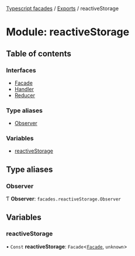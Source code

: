 [Typescript facades](../index.md) / [Exports](../modules.md) / reactiveStorage

# Module: reactiveStorage

## Table of contents

### Interfaces

- [Facade](../interfaces/reactiveStorage.Facade.md)
- [Handler](../interfaces/reactiveStorage.Handler.md)
- [Reducer](../interfaces/reactiveStorage.Reducer.md)

### Type aliases

- [Observer](reactiveStorage.md#observer)

### Variables

- [reactiveStorage](reactiveStorage.md#reactivestorage)

## Type aliases

### Observer

Ƭ **Observer**: `facades.reactiveStorage.Observer`

## Variables

### reactiveStorage

• `Const` **reactiveStorage**: `Facade`<[`Facade`](../interfaces/reactiveStorage.Facade.md), `unknown`\>
